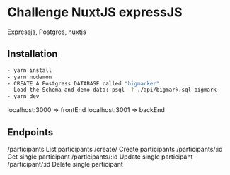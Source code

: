 # Challenge NuxtJS expressJS

Expressjs, Postgres, nuxtjs

## Installation

```bash
- yarn install
- yarn nodemon
- CREATE A Postgress DATABASE called "bigmarker"
- Load the Schema and demo data: psql -f ./api/bigmark.sql bigmark
- yarn dev
```

localhost:3000 => frontEnd
localhost:3001 => backEnd

## Endpoints

/participants List participants
/create/ Create participants
/participants/:id Get single participant
/participants/:id Update single participant
/participant/:id Delete single participant
